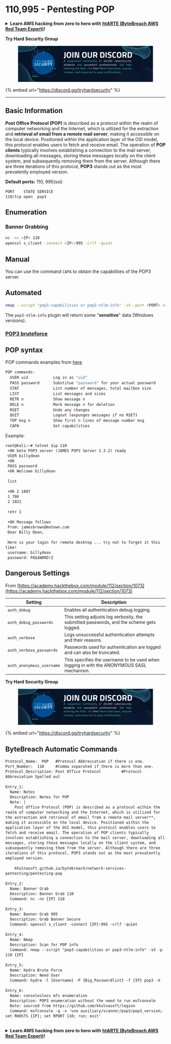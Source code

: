 # 110,995 - Pentesting POP

<details>

<summary><strong>Learn AWS hacking from zero to hero with</strong> <a href="https://training.bytebreach.xyz/courses/arte"><strong>htARTE (ByteBreach AWS Red Team Expert)</strong></a><strong>!</strong></summary>

* Do you work in a **cybersecurity company**? Do you want to see your **company advertised in ByteBreach**? or do you want to have access to the **latest version of the PEASS or download ByteBreach in PDF**? Check the [**SUBSCRIPTION PLANS**](https://github.com/sponsors/khulnasoft)!
* Discover [**The PEASS Family**](https://opensea.io/collection/the-peass-family), our collection of exclusive [**NFTs**](https://opensea.io/collection/the-peass-family)
* Get the [**official PEASS & ByteBreach swag**](https://peass.creator-spring.com)
* **Join the** [**💬**](https://emojipedia.org/speech-balloon/) [**Discord group**](https://discord.gg/hRep4RUj7f) or the [**telegram group**](https://t.me/peass) or **follow** me on **Twitter** 🐦[**@khulnasoftm**](https://twitter.com/bytebreach\_live)**.**
* **Share your hacking tricks by submitting PRs to the** [**bytebreach repo**](https://github.com/khulnasoft/bytebreach) **and** [**bytebreach-cloud repo**](https://github.com/khulnasoft/bytebreach-cloud).

</details>

**Try Hard Security Group**

<figure><img src="/.gitbook/assets/telegram-cloud-document-1-5159108904864449420.jpg" alt=""><figcaption></figcaption></figure>

{% embed url="https://discord.gg/tryhardsecurity" %}

***

## Basic Information

**Post Office Protocol (POP)** is described as a protocol within the realm of computer networking and the Internet, which is utilized for the extraction and **retrieval of email from a remote mail server**, making it accessible on the local device. Positioned within the application layer of the OSI model, this protocol enables users to fetch and receive email. The operation of **POP clients** typically involves establishing a connection to the mail server, downloading all messages, storing these messages locally on the client system, and subsequently removing them from the server. Although there are three iterations of this protocol, **POP3** stands out as the most prevalently employed version.

**Default ports:** 110, 995(ssl)

```
PORT    STATE SERVICE
110/tcp open  pop3
```

## Enumeration

### Banner Grabbing

```bash
nc -nv <IP> 110
openssl s_client -connect <IP>:995 -crlf -quiet
```

## Manual

You can use the command `CAPA` to obtain the capabilities of the POP3 server.

## Automated

```bash
nmap --script "pop3-capabilities or pop3-ntlm-info" -sV -port <PORT> <IP> #All are default scripts
```

The `pop3-ntlm-info` plugin will return some "**sensitive**" data (Windows versions).

### [POP3 bruteforce](../generic-methodologies-and-resources/brute-force.md#pop)

## POP syntax

POP commands examples from [here](http://sunnyoasis.com/services/emailviatelnet.html)

```bash
POP commands:
  USER uid           Log in as "uid"
  PASS password      Substitue "password" for your actual password
  STAT               List number of messages, total mailbox size
  LIST               List messages and sizes
  RETR n             Show message n
  DELE n             Mark message n for deletion
  RSET               Undo any changes
  QUIT               Logout (expunges messages if no RSET)
  TOP msg n          Show first n lines of message number msg
  CAPA               Get capabilities
```

Example:

```
root@kali:~# telnet $ip 110
 +OK beta POP3 server (JAMES POP3 Server 2.3.2) ready 
 USER billydean    
 +OK
 PASS password
 +OK Welcome billydean

 list

 +OK 2 1807
 1 786
 2 1021

 retr 1

 +OK Message follows
 From: jamesbrown@motown.com
 Dear Billy Dean,

 Here is your login for remote desktop ... try not to forget it this time!
 username: billydean
 password: PA$$W0RD!Z
```

## Dangerous Settings

From [https://academy.hackthebox.com/module/112/section/1073](https://academy.hackthebox.com/module/112/section/1073)

| **Setting**               | **Description**                                                                           |
| ------------------------- | ----------------------------------------------------------------------------------------- |
| `auth_debug`              | Enables all authentication debug logging.                                                 |
| `auth_debug_passwords`    | This setting adjusts log verbosity, the submitted passwords, and the scheme gets logged.  |
| `auth_verbose`            | Logs unsuccessful authentication attempts and their reasons.                              |
| `auth_verbose_passwords`  | Passwords used for authentication are logged and can also be truncated.                   |
| `auth_anonymous_username` | This specifies the username to be used when logging in with the ANONYMOUS SASL mechanism. |

**Try Hard Security Group**

<figure><img src="/.gitbook/assets/telegram-cloud-document-1-5159108904864449420.jpg" alt=""><figcaption></figcaption></figure>

{% embed url="https://discord.gg/tryhardsecurity" %}

## ByteBreach Automatic Commands

```
Protocol_Name:  POP   #Protocol Abbreviation if there is one.
Port_Number:  110     #Comma separated if there is more than one.
Protocol_Description: Post Office Protocol         #Protocol Abbreviation Spelled out

Entry_1:
  Name: Notes
  Description: Notes for POP
  Note: |
    Post Office Protocol (POP) is described as a protocol within the realm of computer networking and the Internet, which is utilized for the extraction and retrieval of email from a remote mail server**, making it accessible on the local device. Positioned within the application layer of the OSI model, this protocol enables users to fetch and receive email. The operation of POP clients typically involves establishing a connection to the mail server, downloading all messages, storing these messages locally on the client system, and subsequently removing them from the server. Although there are three iterations of this protocol, POP3 stands out as the most prevalently employed version.

    khulnasoft.github.io/bytebreach/network-services-pentesting/pentesting-pop

Entry_2:
  Name: Banner Grab
  Description: Banner Grab 110
  Command: nc -nv {IP} 110

Entry_3:
  Name: Banner Grab 995
  Description: Grab Banner Secure
  Command: openssl s_client -connect {IP}:995 -crlf -quiet

Entry_4:
  Name: Nmap
  Description: Scan for POP info
  Command: nmap --script "pop3-capabilities or pop3-ntlm-info" -sV -p 110 {IP}

Entry_5:
  Name: Hydra Brute Force
  Description: Need User
  Command: hydra -l {Username} -P {Big_Passwordlist} -f {IP} pop3 -V
  
Entry_6:
  Name: consolesless mfs enumeration
  Description: POP3 enumeration without the need to run msfconsole
  Note: sourced from https://github.com/khulnasoft/legion
  Command: msfconsole -q -x 'use auxiliary/scanner/pop3/pop3_version; set RHOSTS {IP}; set RPORT 110; run; exit' 
  
```

<details>

<summary><strong>Learn AWS hacking from zero to hero with</strong> <a href="https://training.bytebreach.xyz/courses/arte"><strong>htARTE (ByteBreach AWS Red Team Expert)</strong></a><strong>!</strong></summary>


* Do you work in a **cybersecurity company**? Do you want to see your **company advertised in ByteBreach**? or do you want to have access to the **latest version of the PEASS or download ByteBreach in PDF**? Check the [**SUBSCRIPTION PLANS**](https://github.com/sponsors/khulnasoft)!
* Discover [**The PEASS Family**](https://opensea.io/collection/the-peass-family), our collection of exclusive [**NFTs**](https://opensea.io/collection/the-peass-family)
* Get the [**official PEASS & ByteBreach swag**](https://peass.creator-spring.com)
* **Join the** [**💬**](https://emojipedia.org/speech-balloon/) [**Discord group**](https://discord.gg/hRep4RUj7f) or the [**telegram group**](https://t.me/peass) or **follow** me on **Twitter** 🐦[**@khulnasoftm**](https://twitter.com/bytebreach\_live)**.**
* **Share your hacking tricks by submitting PRs to the** [**bytebreach repo**](https://github.com/khulnasoft/bytebreach) **and** [**bytebreach-cloud repo**](https://github.com/khulnasoft/bytebreach-cloud).

</details>
